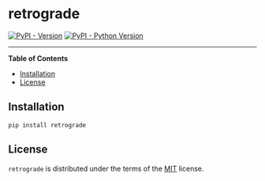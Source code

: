 # retrograde

[![PyPI - Version](https://img.shields.io/pypi/v/retrograde.svg)](https://pypi.org/project/retrograde)
[![PyPI - Python Version](https://img.shields.io/pypi/pyversions/retrograde.svg)](https://pypi.org/project/retrograde)

-----

**Table of Contents**

- [Installation](#installation)
- [License](#license)

## Installation

```console
pip install retrograde
```

## License

`retrograde` is distributed under the terms of the [MIT](https://spdx.org/licenses/MIT.html) license.
